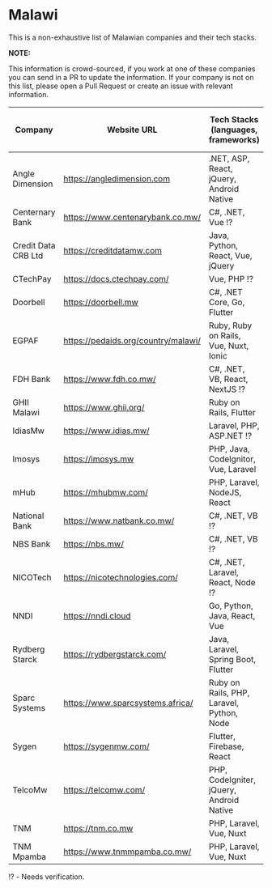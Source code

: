 # Malawi

This is a non-exhaustive list of Malawian companies and their tech stacks. 

**NOTE:**

This information is crowd-sourced, if you work at one of these companies you can send in a PR to update the information. If your company is not on this list, please open a Pull Request or create an issue with relevant information.

|Company|Website URL|Tech Stacks (languages, frameworks)|Dev team size (range)|
|-------|-----------|-----------------------------------|---------------------|
|Angle Dimension|https://angledimension.com|.NET, ASP, React, jQuery, Android Native| 5 - 10 |
|Centernary Bank | https://www.centenarybank.co.mw/ | C#, .NET, Vue ⁉️ | 1 - 10|
|Credit Data CRB Ltd|https://creditdatamw.com|Java, Python, React, Vue, jQuery| 1 - 5 |
|⁠CTechPay | https://docs.ctechpay.com/ | Vue, PHP ⁉️| 1 - 5 |
|Doorbell | https://doorbell.mw| C#, .NET Core, Go, Flutter | 1 - 5 |
|EGPAF|https://pedaids.org/country/malawi/|Ruby, Ruby on Rails, Vue, Nuxt, Ionic| 10 - 20 |
|FDH Bank | https://www.fdh.co.mw/ | C#, .NET, VB, React, NextJS ⁉️ | 1 - 10|
|⁠GHII Malawi | https://www.ghii.org/ | Ruby on Rails, Flutter | 1 - 10 |
|⁠IdiasMw | https://www.idias.mw/| Laravel, PHP, ASP.NET ⁉️ | 1 - 5 |
|⁠Imosys | https://imosys.mw | PHP, Java, Codelgnitor, Vue, Laravel | 1 - 10|
|mHub|https://mhubmw.com/| PHP, Laravel, NodeJS, React| 1 - 5 |
|National Bank | https://www.natbank.co.mw/ | C#, .NET, VB ⁉️ | 1 - 10|
|NBS Bank | https://nbs.mw/ | C#, .NET, VB ⁉️ | 1 - 10|
|⁠NICOTech | https://nicotechnologies.com/ | C#, .NET, Laravel, React, Node ⁉️ | 1 - 10|
|⁠NNDI | https://nndi.cloud | Go, Python, Java, React, Vue | 1 -5 |
|Rydberg Starck | https://rydbergstarck.com/ | Java, Laravel, Spring Boot, Flutter | 1 - 5 |
|⁠Sparc Systems | https://www.sparcsystems.africa/| Ruby on Rails, PHP, Laravel, Python, Node | 1 - 5|
|Sygen | https://sygenmw.com/ | Flutter, Firebase, React | 1 - 5 |
|⁠TelcoMw | https://telcomw.com/ | PHP, CodeIgniter, jQuery, Android Native | 1 - 5 |
|⁠TNM | https://tnm.co.mw | PHP, Laravel, Vue, Nuxt | 1 - 5 |
|⁠TNM Mpamba | https://www.tnmmpamba.co.mw/ | PHP,  Laravel, Vue, Nuxt | 1 - 5 |



⁉️ - Needs verification.